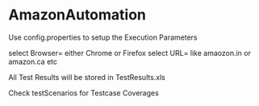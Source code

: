 # AmazonAutomation

Use config.properties to setup the Execution Parameters

select Browser= either Chrome or Firefox 
select URL= like amaozon.in or amazon.ca etc

All Test Results will be stored in TestResults.xls

Check testScenarios for Testcase Coverages
